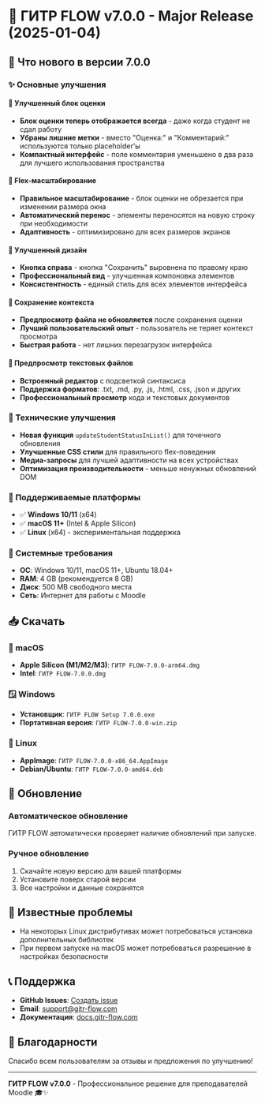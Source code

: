 # 🎉 ГИТР FLOW v7.0.0 - Major Release (2025-01-04)

## 🚀 Что нового в версии 7.0.0

### ✨ Основные улучшения

#### 🎯 **Улучшенный блок оценки**
- **Блок оценки теперь отображается всегда** - даже когда студент не сдал работу
- **Убраны лишние метки** - вместо "Оценка:" и "Комментарий:" используются только placeholder'ы
- **Компактный интерфейс** - поле комментария уменьшено в два раза для лучшего использования пространства

#### 🔄 **Flex-масштабирование**
- **Правильное масштабирование** - блок оценки не обрезается при изменении размера окна
- **Автоматический перенос** - элементы переносятся на новую строку при необходимости
- **Адаптивность** - оптимизировано для всех размеров экранов

#### 🎨 **Улучшенный дизайн**
- **Кнопка справа** - кнопка "Сохранить" выровнена по правому краю
- **Профессиональный вид** - улучшенная компоновка элементов
- **Консистентность** - единый стиль для всех элементов интерфейса

#### 🚫 **Сохранение контекста**
- **Предпросмотр файла не обновляется** после сохранения оценки
- **Лучший пользовательский опыт** - пользователь не теряет контекст просмотра
- **Быстрая работа** - нет лишних перезагрузок интерфейса

#### 📝 **Предпросмотр текстовых файлов**
- **Встроенный редактор** с подсветкой синтаксиса
- **Поддержка форматов**: .txt, .md, .py, .js, .html, .css, .json и других
- **Профессиональный просмотр** кода и текстовых документов

### 🔧 Технические улучшения

- **Новая функция** `updateStudentStatusInList()` для точечного обновления
- **Улучшенные CSS стили** для правильного flex-поведения
- **Медиа-запросы** для лучшей адаптивности на всех устройствах
- **Оптимизация производительности** - меньше ненужных обновлений DOM

### 📱 Поддерживаемые платформы

- ✅ **Windows 10/11** (x64)
- ✅ **macOS 11+** (Intel & Apple Silicon)
- ✅ **Linux** (x64) - экспериментальная поддержка

### 🎯 Системные требования

- **ОС**: Windows 10/11, macOS 11+, Ubuntu 18.04+
- **RAM**: 4 GB (рекомендуется 8 GB)
- **Диск**: 500 MB свободного места
- **Сеть**: Интернет для работы с Moodle

## 📥 Скачать

### 🍎 macOS
- **Apple Silicon (M1/M2/M3)**: `ГИТР FLOW-7.0.0-arm64.dmg`
- **Intel**: `ГИТР FLOW-7.0.0.dmg`

### 🪟 Windows
- **Установщик**: `ГИТР FLOW Setup 7.0.0.exe`
- **Портативная версия**: `ГИТР FLOW-7.0.0-win.zip`

### 🐧 Linux
- **AppImage**: `ГИТР FLOW-7.0.0-x86_64.AppImage`
- **Debian/Ubuntu**: `ГИТР FLOW-7.0.0-amd64.deb`

## 🔄 Обновление

### Автоматическое обновление
ГИТР FLOW автоматически проверяет наличие обновлений при запуске.

### Ручное обновление
1. Скачайте новую версию для вашей платформы
2. Установите поверх старой версии
3. Все настройки и данные сохранятся

## 🐛 Известные проблемы

- На некоторых Linux дистрибутивах может потребоваться установка дополнительных библиотек
- При первом запуске на macOS может потребоваться разрешение в настройках безопасности

## 📞 Поддержка

- **GitHub Issues**: [Создать issue](https://github.com/your-repo/issues)
- **Email**: support@gitr-flow.com
- **Документация**: [docs.gitr-flow.com](https://docs.gitr-flow.com)

## 🙏 Благодарности

Спасибо всем пользователям за отзывы и предложения по улучшению!

---

**ГИТР FLOW v7.0.0** - Профессиональное решение для преподавателей Moodle 🎓✨
